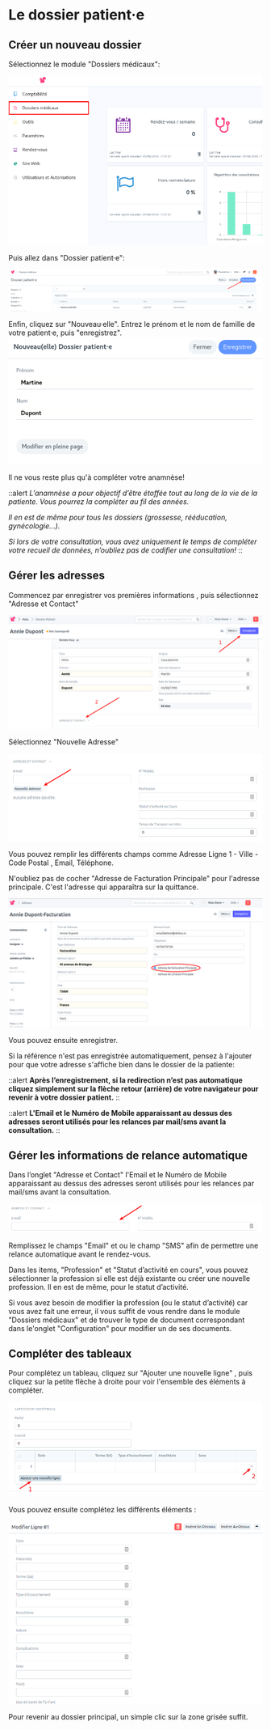 # Le dossier patient·e

## Créer un nouveau dossier

Sélectionnez le module "Dossiers médicaux":

![Onglet ToobibPro](/content/maia/first_steps/new_patient_folder/maia_desk.png)

Puis allez dans "Dossier patient·e":

![Nouvelle Patiente](/content/maia/first_steps/new_patient_folder/new_patient.png)

Enfin, cliquez sur "Nouveau·elle".
Entrez le prénom et le nom de famille de votre patient·e, puis "enregistrez".  
![Enregistrer une Nouvelle Patiente](/content/maia/first_steps/new_patient_folder/save.png)


Il ne vous reste plus qu'à compléter votre anamnèse!


::alert
*L’anamnèse a pour objectif d’être étoffée tout au long de la vie de la patiente. Vous pourrez la compléter au fil des années.*

*Il en est de même pour tous les dossiers (grossesse, rééducation, gynécologie…).*

*Si lors de votre consultation, vous avez uniquement le temps de compléter votre recueil de données, n’oubliez pas de codifier une consultation!*
::


## Gérer les adresses

Commencez par enregistrer vos premières informations , puis sélectionnez "Adresse et Contact"

![Nouvelle Adresse](/content/maia/first_steps/new_patient_folder/new_address.png)


Sélectionnez "Nouvelle Adresse"

![Nouvelle Adresse](/content/maia/first_steps/new_patient_folder/new_address_1.png)


Vous pouvez remplir les différents champs comme Adresse Ligne 1 - Ville - Code Postal , Email, Téléphone.

N'oubliez pas de cocher "Adresse de Facturation Principale" pour l'adresse principale. C'est l'adresse qui apparaîtra sur la quittance.

![Nouvelle Adresse](/content/maia/first_steps/new_patient_folder/new_address_2.png)

Vous pouvez ensuite enregistrer.

Si la référence n'est pas enregistrée automatiquement, pensez à l'ajouter pour que votre adresse s'affiche bien dans le dossier de la patiente:



::alert
**Après l’enregistrement, si la redirection n’est pas automatique cliquez simplement sur la flèche retour (arrière) de votre navigateur pour revenir à votre dossier patient.**
::


::alert
**L'Email et le Numéro de Mobile apparaissant au dessus des adresses seront utilisés pour les relances par mail/sms avant la consultation.**
::


## Gérer les informations de relance automatique

Dans l’onglet "Adresse et Contact" l'Email et le Numéro de Mobile apparaissant au dessus des adresses seront utilisés pour les relances par mail/sms avant la consultation.

![Rappel Email](/content/maia/first_steps/new_patient_folder/email_reminder.png)


Remplissez le champs "Email" et ou le champ "SMS" afin de permettre une relance automatique avant le rendez-vous.
<br>

Dans les items, "Profession" et "Statut d’activité en cours", vous pouvez sélectionner la profession si elle est déjà existante ou créer une nouvelle profession. Il en est de même, pour le statut d’activité.  

Si vous avez besoin de modifier la profession (ou le statut d’activité) car vous avez fait une erreur, il vous suffit de vous rendre dans le module "Dossiers médicaux" et de trouver le type de document correspondant dans le'onglet "Configuration" pour modifier un de ses documents.
<br>

## Compléter des tableaux

Pour complétez un tableau, cliquez sur "Ajouter une nouvelle ligne" , puis cliquez sur la petite flèche à droite pour voir l'ensemble des éléments à compléter.

![Nouvelle Ligne de Tableau](/content/maia/first_steps/new_patient_folder/new_table_row.png)


Vous pouvez ensuite complétez les différents éléments :

![Nouvelle Ligne de Tableau](/content/maia/first_steps/new_patient_folder/new_item_row_1.png)

Pour revenir au dossier principal, un simple clic sur la zone grisée suffit.


